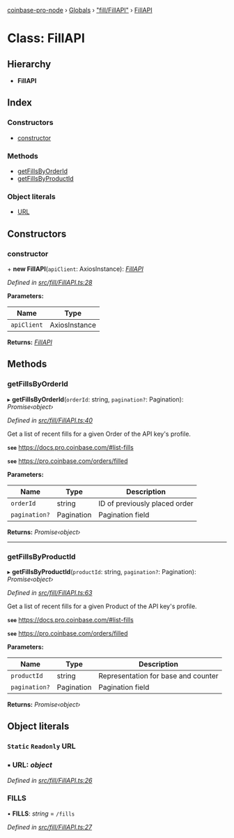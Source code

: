 [coinbase-pro-node](../README.md) › [Globals](../globals.md) › ["fill/FillAPI"](../modules/_fill_fillapi_.md) › [FillAPI](_fill_fillapi_.fillapi.md)

# Class: FillAPI

## Hierarchy

- **FillAPI**

## Index

### Constructors

- [constructor](_fill_fillapi_.fillapi.md#constructor)

### Methods

- [getFillsByOrderId](_fill_fillapi_.fillapi.md#getfillsbyorderid)
- [getFillsByProductId](_fill_fillapi_.fillapi.md#getfillsbyproductid)

### Object literals

- [URL](_fill_fillapi_.fillapi.md#static-readonly-url)

## Constructors

### constructor

\+ **new FillAPI**(`apiClient`: AxiosInstance): _[FillAPI](_fill_fillapi_.fillapi.md)_

_Defined in [src/fill/FillAPI.ts:28](https://github.com/bennyn/coinbase-pro-node/blob/68f4a94/src/fill/FillAPI.ts#L28)_

**Parameters:**

| Name        | Type          |
| ----------- | ------------- |
| `apiClient` | AxiosInstance |

**Returns:** _[FillAPI](_fill_fillapi_.fillapi.md)_

## Methods

### getFillsByOrderId

▸ **getFillsByOrderId**(`orderId`: string, `pagination?`: Pagination): _Promise‹object›_

_Defined in [src/fill/FillAPI.ts:40](https://github.com/bennyn/coinbase-pro-node/blob/68f4a94/src/fill/FillAPI.ts#L40)_

Get a list of recent fills for a given Order of the API key's profile.

**`see`** https://docs.pro.coinbase.com/#list-fills

**`see`** https://pro.coinbase.com/orders/filled

**Parameters:**

| Name          | Type       | Description                   |
| ------------- | ---------- | ----------------------------- |
| `orderId`     | string     | ID of previously placed order |
| `pagination?` | Pagination | Pagination field              |

**Returns:** _Promise‹object›_

---

### getFillsByProductId

▸ **getFillsByProductId**(`productId`: string, `pagination?`: Pagination): _Promise‹object›_

_Defined in [src/fill/FillAPI.ts:63](https://github.com/bennyn/coinbase-pro-node/blob/68f4a94/src/fill/FillAPI.ts#L63)_

Get a list of recent fills for a given Product of the API key's profile.

**`see`** https://docs.pro.coinbase.com/#list-fills

**`see`** https://pro.coinbase.com/orders/filled

**Parameters:**

| Name          | Type       | Description                         |
| ------------- | ---------- | ----------------------------------- |
| `productId`   | string     | Representation for base and counter |
| `pagination?` | Pagination | Pagination field                    |

**Returns:** _Promise‹object›_

## Object literals

### `Static` `Readonly` URL

### ▪ **URL**: _object_

_Defined in [src/fill/FillAPI.ts:26](https://github.com/bennyn/coinbase-pro-node/blob/68f4a94/src/fill/FillAPI.ts#L26)_

### FILLS

• **FILLS**: _string_ = `/fills`

_Defined in [src/fill/FillAPI.ts:27](https://github.com/bennyn/coinbase-pro-node/blob/68f4a94/src/fill/FillAPI.ts#L27)_
